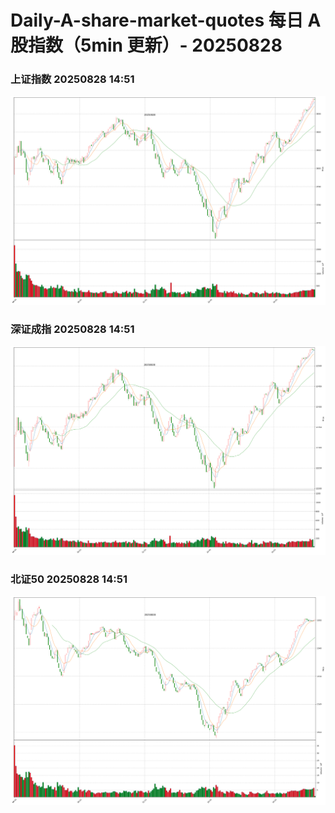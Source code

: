 
# Daily-A-share-market-quotes 每日 A 股指数（5min 更新）- 20250828

### 上证指数 20250828 14:51
![](./fig/2025/8/20250828-sh000001.png)

### 深证成指 20250828 14:51
![](./fig/2025/8/20250828-sz399001.png)

### 北证50 20250828 14:51
![](./fig/2025/8/20250828-bj899050.png)

